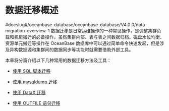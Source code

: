 # 数据迁移概述
#docslug#/oceanbase-database/oceanbase-database/V4.0.0/data-migration-overview-1
数据迁移是日常运维操作的一种常见操作，是调整集群负载和机房搬迁的必备操作。虽然集群内部、表与表之间数据归档、磁盘水位均衡、资源单元搬迁等操作在 OceanBase 数据库中可以通过简单命令快速发起，但是涉及异构数据源和集群间的数据同步等功能时就需要借助外部工具。

本章将分篇介绍以下几种常用的数据迁移方法及工具：

* [使用 SQL 脚本迁移](../3.data-migration-1/4.migrate-data-by-using-sql-scripts-1.md)

* [使用 mysqldump 迁移](../4.data-migration-1/5.use-mysqldump-to-migrate-data-1.md)

* [使用 DataX 迁移](../4.data-migration-1/6.use-datax-to-migrate-data-1.md)

* [使用 OUTFILE 语句迁移](../4.data-migration-1/7.use-outfile-statements-to-migrate-data-1.md)
